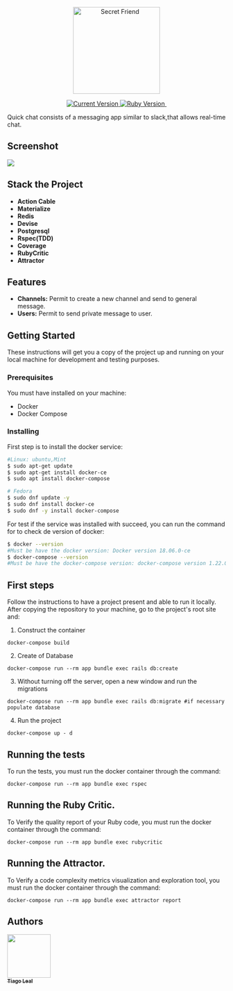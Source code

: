 <p align="center">
  <a href="#">
   <img alt="Secret Friend" src="https://github.com/tiagoleal/quickchat/blob/master/app/assets/images/logo.png?raw=true" width="200">
  </a>
</p>

<p align="center">
  <a href="https://github.com/tiagoleal/quickchat">
    <img alt="Current Version" src="https://img.shields.io/badge/version-1.0.0 -blue.svg">
  </a>
  <a href="https://ruby-doc.org/core-2.7.2/">
    <img alt="Ruby Version" src="https://img.shields.io/badge/Ruby-2.6.2 -green.svg" target="_blank">
  </a>
  <a href="https://guides.rubyonrails.org/5_2_release_notes.html">
    <img alt="" src="https://img.shields.io/badge/Rails-~> 5.2.6-blue.svg" target="_blank">
  </a>
  
</p>

Quick chat consists of a messaging app similar to slack,that allows real-time chat.

## Screenshot

![](https://github.com/tiagoleal/quickchat/blob/master/app/assets/images/slack.gif?raw=true)

## Stack the Project

- **Action Cable**
- **Materialize**
- **Redis**
- **Devise**
- **Postgresql**
- **Rspec(TDD)**
- **Coverage**
- **RubyCritic**
- **Attractor**

## Features

- **Channels:** Permit to create a new channel and send to general message.
- **Users:** Permit to send private message to user.

## Getting Started

These instructions will get you a copy of the project up and running on your local machine for development and testing purposes.

### Prerequisites

You must have installed on your machine:

- Docker
- Docker Compose

### Installing

First step is to install the docker service:

```bash
#Linux: ubuntu,Mint
$ sudo apt-get update
$ sudo apt-get install docker-ce
$ sudo apt install docker-compose

# Fedora
$ sudo dnf update -y
$ sudo dnf install docker-ce
$ sudo dnf -y install docker-compose
```

For test if the service was installed with succeed, you can run the command for to check de version of docker:

```bash
$ docker --version
#Must be have the docker version: Docker version 18.06.0-ce
$ docker-compose --version
#Must be have the docker-compose version: docker-compose version 1.22.0
```

## First steps

Follow the instructions to have a project present and able to run it locally.
After copying the repository to your machine, go to the project's root site and:

1.  Construct the container

```
docker-compose build
```

2.  Create of Database

```
docker-compose run --rm app bundle exec rails db:create
```

3. Without turning off the server, open a new window and run the migrations

```
docker-compose run --rm app bundle exec rails db:migrate #if necessary populate database
```

4.  Run the project

```
docker-compose up - d
```

## Running the tests

To run the tests, you must run the docker container through the command:

```
docker-compose run --rm app bundle exec rspec
```

## Running the Ruby Critic.

To Verify the quality report of your Ruby code, you must run the docker container through the command:

```
docker-compose run --rm app bundle exec rubycritic 
```
## Running the Attractor.

To Verify a code complexity metrics visualization and exploration tool, you must run the docker container through the command:

```
docker-compose run --rm app bundle exec attractor report 
```

## Authors

<!-- ALL-CONTRIBUTORS-LIST:START - Do not remove or modify this section -->
<!-- prettier-ignore -->
[<img src="https://avatars1.githubusercontent.com/u/5727529?s=460&v=4" width="100px;"/><br /><sub><b>Tiago Leal</b></sub>](https://github.com/tiagoleal)<br />
